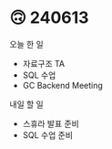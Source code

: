 # 🙃 240613

오늘 한 일

* 자료구조 TA
* SQL 수업
* GC Backend Meeting&#x20;

내일 할 일

* 스휴라 발표 준비&#x20;
* SQL 수업 준비
